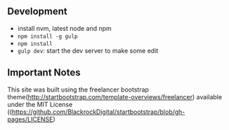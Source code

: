 
## Development

- install nvm, latest node and npm
- `npm install -g gulp`
- `npm install`
- `gulp dev`: start the dev server to make some edit

## Important Notes

This site was built using the freelancer bootstrap theme(http://startbootstrap.com/template-overviews/freelancer) available under the MIT License ((https://github.com/BlackrockDigital/startbootstrap/blob/gh-pages/LICENSE)
